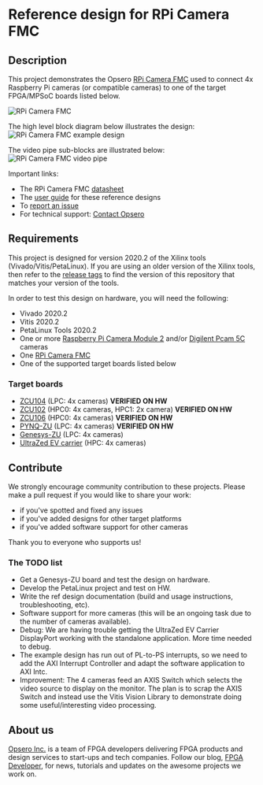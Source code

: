 # Reference design for RPi Camera FMC

## Description

This project demonstrates the Opsero [RPi Camera FMC](https://camerafmc.com/docs/rpi-camera-fmc/overview/) used to
connect 4x Raspberry Pi cameras (or compatible cameras) to one of the target FPGA/MPSoC boards listed below.

![RPi Camera FMC](https://www.fpgadeveloper.com/camera-fmc-connecting-mipi-cameras-to-fpgas/images/rpi-camera-fmc-pynq-zu-1.jpg "RPi Camera FMC")

The high level block diagram below illustrates the design:
![RPi Camera FMC example design](https://camerafmc.com/docs/rpi-camera-fmc/example-designs/block-diagram-top-level_huec5a19c1eaa45c8ca2267d18798bfdb8_38374_941x0_resize_q75_h2_box_3.webp "RPi Camera FMC example design")

The video pipe sub-blocks are illustrated below:
![RPi Camera FMC video pipe](https://camerafmc.com/docs/rpi-camera-fmc/example-designs/video-pipe-block-diagram_hua0506aba2666ba749a549f56cc090275_16242_981x0_resize_q75_h2_box_3.webp "RPi Camera FMC video pipe")

Important links:
* The RPi Camera FMC [datasheet](https://camerafmc.com/docs/rpi-camera-fmc/overview/)
* The [user guide](https://rpi.camerafmc.com) for these reference designs
* To [report an issue](https://github.com/fpgadeveloper/rpi-camera-fmc/issues)
* For technical support: [Contact Opsero](https://opsero.com/contact-us)

## Requirements

This project is designed for version 2020.2 of the Xilinx tools (Vivado/Vitis/PetaLinux). 
If you are using an older version of the Xilinx tools, then refer to the 
[release tags](https://github.com/fpgadeveloper/rpi-camera-fmc/releases "releases")
to find the version of this repository that matches your version of the tools.

In order to test this design on hardware, you will need the following:

* Vivado 2020.2
* Vitis 2020.2
* PetaLinux Tools 2020.2
* One or more [Raspberry Pi Camera Module 2](https://www.raspberrypi.com/products/camera-module-v2/) and/or 
  [Digilent Pcam 5C](https://digilent.com/shop/pcam-5c-5-mp-fixed-focus-color-camera-module/) cameras
* One [RPi Camera FMC](https://camerafmc.com/buy/ "RPi Camera FMC")
* One of the supported target boards listed below

### Target boards

* [ZCU104](https://www.xilinx.com/zcu104) (LPC: 4x cameras) **VERIFIED ON HW**
* [ZCU102](https://www.xilinx.com/zcu102) (HPC0: 4x cameras, HPC1: 2x camera) **VERIFIED ON HW**
* [ZCU106](https://www.xilinx.com/zcu106) (HPC0: 4x cameras) **VERIFIED ON HW**
* [PYNQ-ZU](https://www.tulembedded.com/FPGA/ProductsPYNQ-ZU.html) (LPC: 4x cameras) **VERIFIED ON HW**
* [Genesys-ZU](https://digilent.com/shop/genesys-zu-zynq-ultrascale-mpsoc-development-board/) (LPC: 4x cameras)
* [UltraZed EV carrier](https://www.xilinx.com/products/boards-and-kits/1-y3n9v1.html) (HPC: 4x cameras)

## Contribute

We strongly encourage community contribution to these projects. Please make a pull request if you
would like to share your work:
* if you've spotted and fixed any issues
* if you've added designs for other target platforms
* if you've added software support for other cameras

Thank you to everyone who supports us!

### The TODO list

* Get a Genesys-ZU board and test the design on hardware.
* Develop the PetaLinux project and test on HW.
* Write the ref design documentation (build and usage instructions, troubleshooting, etc).
* Software support for more cameras (this will be an ongoing task due to the number of cameras available).
* Debug: We are having trouble getting the UltraZed EV Carrier DisplayPort working with the standalone
  application. More time needed to debug.
* The example design has run out of PL-to-PS interrupts, so we need to add the AXI Interrupt Controller and
  adapt the software application to AXI Intc.
* Improvement: The 4 cameras feed an AXIS Switch which selects the video source to display on the monitor.
  The plan is to scrap the AXIS Switch and instead use the Vitis Vision Library to demonstrate doing some 
  useful/interesting video processing.

## About us

[Opsero Inc.](https://opsero.com "Opsero Inc.") is a team of FPGA developers delivering FPGA products and 
design services to start-ups and tech companies. Follow our blog, 
[FPGA Developer](https://www.fpgadeveloper.com "FPGA Developer"), for news, tutorials and
updates on the awesome projects we work on.

